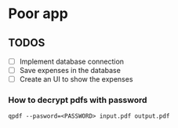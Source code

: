 # Poor app

## TODOS

- [ ] Implement database connection
- [ ] Save expenses in the database
- [ ] Create an UI to show the expenses

### How to decrypt pdfs with password

```
qpdf --pasword=<PASSWORD> input.pdf output.pdf
```
